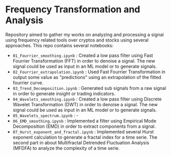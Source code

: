 # Frequency Transformation and Analysis
Repository aimed to gather my works on analyzing and processing a signal using frequency related tools over cryptos and stocks using several approaches.
This repo contains several notebooks:
- `01_Fourrier_smoothing.ipynb` : Created a low pass filter using Fast Fourrier Transformation (FFT) in order to denoise a signal. The new signal could be used as input in an ML model or to generate signals.
- `02_Fourrier_extrapolation.ipynb` : Used Fast Fourrier Transformation in output some value as "predictions" using an extrapolation of the fitted fourrier curve.
- `03_Trend_Decomposition.ipynb` : Generated sub signals from a raw signal in order to generate insight or trading indicators.
- `04_Wavelets_smoothing.ipynb` : Created a low pass filter using Discrete Wavelet Transformation (DWT) in order to denoise a signal. The new signal could be used as input in an ML model or to generate signals.
- `05_Wavelets_spectrum.ipynb` : -
- `06_EMD_smoothing.ipynb` : Implemented a filter using Empirical Mode Decomposition (EMD) in order to extract components from a signal.
- `07_Hurst_exponent_and_fractal.ipynb` : Implemented several Hurst exponent calculation to generate a fractal index for a time serie. The second part in about Multifractal Detrended Fluctuation Analysis (MFDFA) to analyze the complexity of a time serie.
